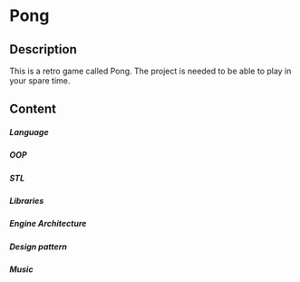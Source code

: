 # Pong


## Description
This is a retro game called Pong. The project is needed to be able to play in your spare time.

## Content

##### Language


##### OOP


##### STL


##### Libraries


##### Engine Architecture


##### Design pattern


##### Music
